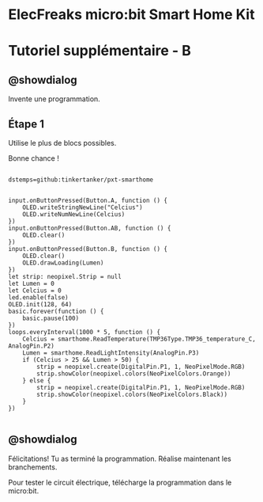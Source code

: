 # ElecFreaks micro:bit Smart Home Kit

# Tutoriel supplémentaire - B

## @showdialog

Invente une programmation.

## Étape 1

Utilise le plus de blocs possibles.

Bonne chance !

```package

dstemps=github:tinkertanker/pxt-smarthome

```

```blocks

input.onButtonPressed(Button.A, function () {
    OLED.writeStringNewLine("Celcius")
    OLED.writeNumNewLine(Celcius)
})
input.onButtonPressed(Button.AB, function () {
    OLED.clear()
})
input.onButtonPressed(Button.B, function () {
    OLED.clear()
    OLED.drawLoading(Lumen)
})
let strip: neopixel.Strip = null
let Lumen = 0
let Celcius = 0
led.enable(false)
OLED.init(128, 64)
basic.forever(function () {
    basic.pause(100)
})
loops.everyInterval(1000 * 5, function () {
    Celcius = smarthome.ReadTemperature(TMP36Type.TMP36_temperature_C, AnalogPin.P2)
    Lumen = smarthome.ReadLightIntensity(AnalogPin.P3)
    if (Celcius > 25 && Lumen > 50) {
        strip = neopixel.create(DigitalPin.P1, 1, NeoPixelMode.RGB)
        strip.showColor(neopixel.colors(NeoPixelColors.Orange))
    } else {
        strip = neopixel.create(DigitalPin.P1, 1, NeoPixelMode.RGB)
        strip.showColor(neopixel.colors(NeoPixelColors.Black))
    }
})


```

## @showdialog 

Félicitations! Tu as terminé la programmation. Réalise maintenant les branchements.

Pour tester le circuit électrique, télécharge la programmation dans le micro:bit.